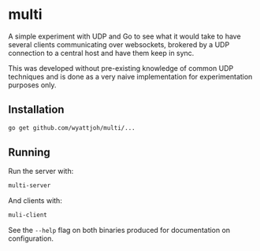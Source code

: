 # multi

A simple experiment with UDP and Go to see what it would take to have several
clients communicating over websockets, brokered by a UDP connection to a central
host and have them keep in sync.

This was developed without pre-existing knowledge of common UDP techniques and
is done as a very naive implementation for experimentation purposes only.

## Installation

```bash
go get github.com/wyattjoh/multi/...
```

## Running

Run the server with:

```bash
multi-server
```

And clients with:

```bash
muli-client
```

See the `--help` flag on both binaries produced for documentation on
configuration.
